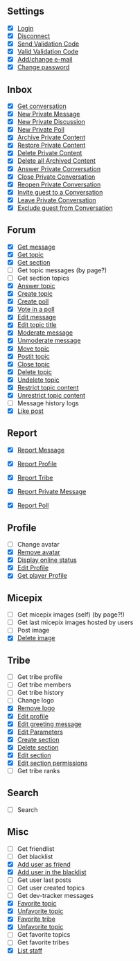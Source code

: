 ## Settings
- [x] [Login](docs/a801api.md#selfconnect--userName-userPassword-)
- [x] [Disconnect](docs/a801api.md#selfdisconnect---)
- [x] [Send Validation Code](docs/a801api.md#selfrequestValidationCode---)
- [x] [Valid Validation Code](docs/a801api.md#selfsubmitValidationCode--code-)
- [x] [Add/change e-mail](docs/a801api.md#selfsetEmail--email-)
- [x] [Change password](docs/a801api.md#selfsetPassword--password-disconnect-)

## Inbox
- [x] [Get conversation](docs/a801api.md#selfgetConversation--location-ignoreFirstMessage-)
- [x] [New Private Message](docs/a801api.md#selfcreatePrivateMessage--destinatary-subject-message-)
- [x] [New Private Discussion](docs/a801api.md#selfcreatePrivateDiscussion--destinataries-subject-message-)
- [x] [New Private Poll](docs/a801api.md#selfcreatePrivatePoll--destinataries-subject-message-pollResponses-settings-)
- [x] [Archive Private Content](docs/a801api.md#selfmovePrivateConversation--inboxLocale-conversationId-)
- [x] [Restore Private Content](docs/a801api.md#selfmovePrivateConversation--inboxLocale-conversationId-)
- [x] [Delete Private Content](docs/a801api.md#selfmovePrivateConversation--inboxLocale-conversationId-)
- [x] [Delete all Archived Content](docs/a801api.md#selfmovePrivateConversation--inboxLocale-conversationId-)
- [x] [Answer Private Conversation](docs/a801api.md#selfanswerConversation--conversationId-answer-)
- [x] [Close Private Conversation](docs/a801api.md#selfchangeConversationState--conversationState-conversationId-)
- [x] [Reopen Private Conversation](docs/a801api.md#selfchangeConversationState--conversationState-conversationId-)
- [x] [Invite guest to a Conversation](docs/a801api.md#selfconversationInvite--conversationId-userName-)
- [x] [Leave Private Conversation](docs/a801api.md#selfleaveConversation--conversationId-)
- [x] [Exclude guest from Conversation](docs/a801api.md#selfkickConversationMember--conversationId-userId-)

## Forum
- [x] [Get message](docs/a801api.md#selfgetMessage--postId-location-)
- [x] [Get topic](docs/a801api.md#selfgetTopic--location-ignoreFirstMessage-)
- [x] [Get section](docs/a801api.md#selfgetSection--location-)
- [ ] Get topic messages (by page?)
- [ ] Get section topics
- [x] [Answer topic](docs/a801api.md#selfanswerTopic--message-location-)
- [x] [Create topic](docs/a801api.md#selfcreateTopic--title-message-location-)
- [x] [Create poll](docs/a801api.md#selfcreatePoll--title-message-pollResponses-location-settings-)
- [x] [Vote in a poll](docs/a801api.md#selfanswerPoll--option-location-pollId-)
- [x] [Edit message](docs/a801api.md#selfeditTopicAnswer--messageId-message-location-)
- [x] [Edit topic title](docs/a801api.md#selfupdateTopic--data-location-)
- [x] [Moderate message](docs/a801api.md#selfchangeMessageState--messageId-messageState-location-reason-)
- [x] [Unmoderate message](docs/a801api.md#selfchangeMessageState--messageId-messageState-location-reason-)
- [x] [Move topic](docs/a801api.md#selfupdateTopic--data-location-)
- [x] [Postit topic](docs/a801api.md#selfupdateTopic--data-location-)
- [x] [Close topic](docs/a801api.md#selfupdateTopic--data-location-)
- [x] [Delete topic](docs/a801api.md#selfupdateTopic--data-location-)
- [x] [Undelete topic](docs/a801api.md#selfupdateTopic--data-location-)
- [x] [Restrict topic content](docs/a801api.md#selfchangeMessageContentState--messageId-contentState-location-)
- [x] [Unrestrict topic content](docs/a801api.md#selfchangeMessageContentState--messageId-contentState-location-)
- [ ] Message history logs
- [x] [Like post](docs/a801api.md#selflikeMessage--messageId-location-)

## Report
- [x] [Report Message](docs/a801api.md#selfreportElement--element-elementId-reason-location-)
- [x] [Report Profile](docs/a801api.md#selfreportElement--element-elementId-reason-location-)
- [x] [Report Tribe](docs/a801api.md#selfreportElement--element-elementId-reason-location-)
- [x] [Report Private Message](docs/a801api.md#selfreportElement--element-elementId-reason-location-)
- [x] [Report Poll](docs/a801api.md#selfreportElement--element-elementId-reason-location-)


## Profile
- [ ] Change avatar
- [x] [Remove avatar](docs/a801api.md#selfremoveAvatar---)
- [x] [Display online status](docs/a801api.md#selfupdateParameters--parameters-)
- [x] [Edit Profile](docs/a801api.md#selfupdateProfile--data-)
- [x] [Get player Profile](docs/a801api.md#selfgetProfile--userName-)

## Micepix
- [ ] Get micepix images (self) (by page?!)
- [ ] Get last micepix images hosted by users
- [ ] Post image
- [x] [Delete image](docs/a801api.md#selfdeleteMicepixImage--imageId-)

## Tribe
- [ ] Get tribe profile
- [ ] Get tribe members
- [ ] Get tribe history
- [ ] Change logo
- [x] [Remove logo](docs/a801api.md#selfremoveTribeLogo---)
- [x] [Edit profile](docs/a801api.md#selfupdateTribeProfile--data-)
- [x] [Edit greeting message](docs/a801api.md#selfupdateTribeGreetingMessage--message-)
- [x] [Edit Parameters](docs/a801api.md#selfupdateTribeParameters--parameters-)
- [x] [Create section](docs/a801api.md#selfcreateSection--data-location-)
- [x] [Delete section](docs/a801api.md#selfupdateSection--data-location-)
- [x] [Edit section](docs/a801api.md#selfupdateSection--data-location-)
- [x] [Edit section permissions](docs/a801api.md#selfsetTribeSectionPermissions--permissions-location-)
- [ ] Get tribe ranks

## Search
- [ ] Search

## Misc
- [ ] Get friendlist
- [ ] Get blacklist
- [x] [Add user as friend](docs/a801api.md#selfaddFriend--userName-)
- [x] [Add user in the blacklist](docs/a801api.md#selfblacklistUser--userName-)
- [ ] Get user last posts
- [ ] Get user created topics
- [ ] Get dev-tracker messages
- [x] [Favorite topic](docs/a801api.md#selffavoriteElement--element-elementId-location-)
- [x] [Unfavorite topic](docs/a801api.md#selfunfavoriteElement--favoriteId-)
- [x] [Favorite tribe](docs/a801api.md#selffavoriteElement--element-elementId-location-)
- [x] [Unfavorite topic](docs/a801api.md#selfunfavoriteElement--favoriteId-)
- [ ] Get favorite topics
- [ ] Get favorite tribes
- [x] [List staff](docs/a801api.md#selfgetStaffList--role-)